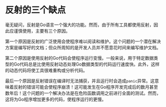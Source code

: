 # **反射的三个缺点**

毫无疑问，反射是Go语言一个强大的功能。然而，由于所有工具都使用反射，因此应谨慎使用，主要有三个原因。

第一个原因是反射的广泛使用会使程序难以阅读和维护。这个问题的一个潜在解决方案是编写好的文档；但众所周知的是开发人员并不愿意花时间来编写维护文档。

第二个原因是使用反射的Go代码会使程序运行变慢。一般来说，用于特定数据类型的Go代码总是比使用反射动态处理Go数据类型的代码运行速度快。此外，这样的动态代码将使工具很难重构或分析代码。

最后一个原因是反射错误在编译时无法捕获，并且运行时会造成```panic```异常。这意味着反射的错误可能会使程序崩溃！这可能发生在Go程序开发完成后的数月甚至数年后！这个问题的一个解决办法是在危险函数调用之前进行全面的测试。然而，这将为Go程序增加更多的代码，使程序运行的更慢。